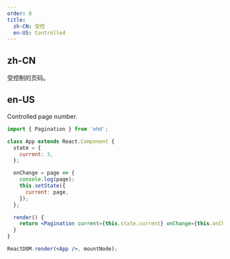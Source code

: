 ```yaml
---
order: 8
title:
  zh-CN: 受控
  en-US: Controlled
---
```


## zh-CN

受控制的页码。

## en-US

Controlled page number.

```jsx
import { Pagination } from 'ehd';

class App extends React.Component {
  state = {
    current: 3,
  };

  onChange = page => {
    console.log(page);
    this.setState({
      current: page,
    });
  };

  render() {
    return <Pagination current={this.state.current} onChange={this.onChange} total={50} />;
  }
}

ReactDOM.render(<App />, mountNode);
```
